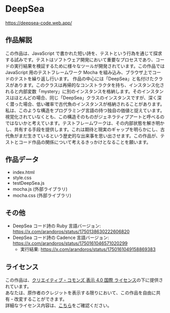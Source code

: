 # DeepSea

https://deepsea-code.web.app/

## 作品解説
この作品は、JavaScript で書かれた短い詩を、テストという行為を通じて探求する試みです。テストはソフトウェア開発において重要なプロセスであり、コードの実行結果を検証するために様々なツールが開発されています。この作品では JavaScript 用のテストフレームワーク Mocha を組み込み、ブラウザ上でコードのテストを繰り返し行います。
作品の中心には「DeepSea」と名付けたクラスがあります。このクラスは再帰的なコンストラクタを持ち、インスタンス化されると内部変数「mystery」に別のインスタンスを格納します。そのインスタンスはほとんどの場合、同じ「DeepSea」クラスのインスタンスですが、深く深く潜った場合、低い確率で古代魚のインスタンスが格納されることがあります。
私は、このような構造をプログラミング言語の持つ独自の価値と捉えています。視覚化されていなくとも、この構造そのものがジェネラティブアートと呼べるのではないかと考えています。テストフレームワークは、その内部状態を解き明かし、共有する手段を提供します。これは期待と現実のギャップを明らかにし、古代魚がまだ生きているという歴史的な出来事を思い出させます。この作品が、テストとコード作品の関係について考えるきっかけとなることを願います。

## 作品データ
- index.html
- style.css
- testDeepSea.js
- mocha.js (外部ライブラリ)
- mocha.css (外部ライブラリ)

## その他
- DeepSea コード詩の Ruby 言語バージョン: https://x.com/arandoros/status/1750138630222606820
- DeepSea コード詩の Cadence 言語バージョン: https://x.com/arandoros/status/1750161046571020299
    - 実行結果: https://x.com/arandoros/status/1750161049158869383

## ライセンス
この作品は、[クリエイティブ・コモンズ 表示 4.0 国際 ライセンス](https://creativecommons.org/licenses/by/4.0/deed.ja)の下に提供されています。  
あなたは、原作者のクレジットを表示する限りにおいて、この作品を自由に共有・改変することができます。  
詳細なライセンス内容は、[こちら](https://creativecommons.org/licenses/by/4.0/deed.ja)をご確認ください。

